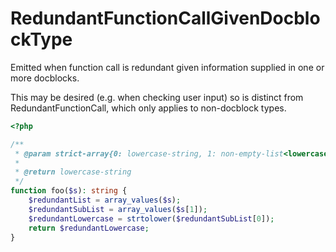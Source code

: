 # RedundantFunctionCallGivenDocblockType

Emitted when function call is redundant given information supplied in one or more docblocks.

This may be desired (e.g. when checking user input) so is distinct from RedundantFunctionCall, which only applies to non-docblock types.

```php
<?php

/**
 * @param strict-array{0: lowercase-string, 1: non-empty-list<lowercase-string>} $s
 *
 * @return lowercase-string
 */
function foo($s): string {
    $redundantList = array_values($s);
    $redundantSubList = array_values($s[1]);
    $redundantLowercase = strtolower($redundantSubList[0]);
    return $redundantLowercase;
}
```
